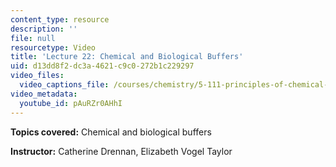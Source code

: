 ```yaml
---
content_type: resource
description: ''
file: null
resourcetype: Video
title: 'Lecture 22: Chemical and Biological Buffers'
uid: d13dd8f2-dc3a-4621-c9c0-272b1c229297
video_files:
  video_captions_file: /courses/chemistry/5-111-principles-of-chemical-science-fall-2008/video-lectures/lecture-22/pAuRZr0AHhI.vtt
video_metadata:
  youtube_id: pAuRZr0AHhI
---
```


**Topics covered:** Chemical and biological buffers

**Instructor:** Catherine Drennan, Elizabeth Vogel Taylor